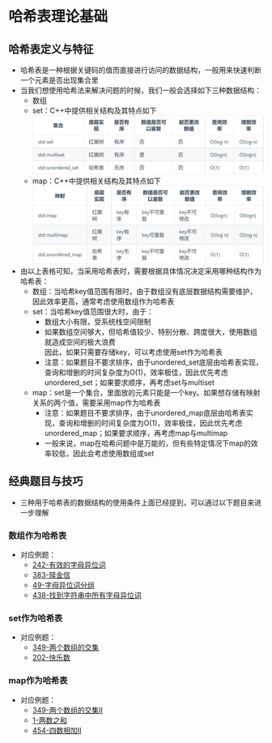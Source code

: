 # 哈希表理论基础

## 哈希表定义与特征
- 哈希表是一种根据关键码的值而直接进行访问的数据结构，一般用来快速判断一个元素是否出现集合里
- 当我们想使用哈希法来解决问题的时候，我们一般会选择如下三种数据结构：
  - 数组
  - set：C++中提供相关结构及其特点如下
  ![哈希表-set](./哈希表-set.png)<br>
  - map：C++中提供相关结构及其特点如下
  ![哈希表-map](./哈希表-map.png)<br>
- 由以上表格可知，当采用哈希表时，需要根据具体情况决定采用哪种结构作为哈希表：
  - 数组：当哈希key值范围有限时，由于数组没有底层数据结构需要维护，因此效率更高，通常考虑使用数组作为哈希表
  - set：当哈希key值范围很大时，由于：
    - 数组大小有限，受系统栈空间限制
    - 如果数组空间够大，但哈希值较少、特别分散、跨度很大，使用数组就造成空间的极大浪费<br>
    因此，如果只需要存储key，可以考虑使用set作为哈希表
    - 注意：如果题目不要求排序，由于unordered_set底层由哈希表实现，查询和增删的时间复杂度为O(1)，效率极佳，因此优先考虑unordered_set；如果要求顺序，再考虑set与multiset
  - map：set是一个集合，里面放的元素只能是一个key。如果想存储有映射关系的两个值，需要采用map作为哈希表
    - 注意：如果题目不要求排序，由于unordered_map底层由哈希表实现，查询和增删的时间复杂度为O(1)，效率极佳，因此优先考虑unordered_map；如果要求顺序，再考虑map与multimap
    - 一般来说，map在哈希问题中是万能的，但有些特定情况下map的效率较低，因此会考虑使用数组或set

## 经典题目与技巧

- 三种用于哈希表的数据结构的使用条件上面已经提到，可以通过以下题目来进一步理解

### 数组作为哈希表
- 对应例题：
  - [242-有效的字母异位词](例题/242-有效的字母异位词.md)
  - [383-赎金信](例题/383-赎金信.md)
  - [49-字母异位词分组](例题/49-字母异位词分组.md)
  - [438-找到字符串中所有字母异位词](例题/438-找到字符串中所有字母异位词.md)

### set作为哈希表
- 对应例题：
  - [349-两个数组的交集](例题/349-两个数组的交集.md)
  - [202-快乐数](例题/202-快乐数.md)

### map作为哈希表
- 对应例题：
  - [349-两个数组的交集II](例题/349-两个数组的交集II.md)
  - [1-两数之和](例题/1-两数之和.md)
  - [454-四数相加II](例题/454-四数相加II.md)